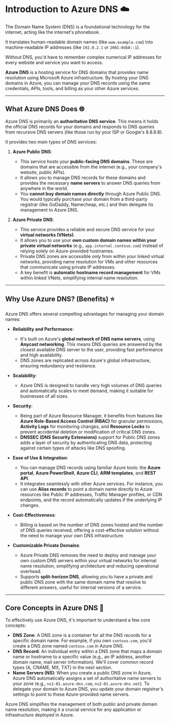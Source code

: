 # Introduction to Azure DNS ☁️

The Domain Name System (DNS) is a foundational technology for the internet, acting like the internet's phonebook. 

It translates human-readable domain names (like `www.example.com`) into machine-readable IP addresses (like `192.0.2.1` or `2001:0db8::1`). 

Without DNS, you'd have to remember complex numerical IP addresses for every website and service you want to access.

**Azure DNS** is a hosting service for DNS domains that provides name resolution using Microsoft Azure infrastructure. By hosting your DNS domains in Azure, you can manage your DNS records using the same credentials, APIs, tools, and billing as your other Azure services.

---

## What Azure DNS Does 🌐

Azure DNS is primarily an **authoritative DNS service**. This means it holds the official DNS records for your domains and responds to DNS queries from recursive DNS servers (like those run by your ISP or Google's 8.8.8.8).

It provides two main types of DNS services:

1.  **Azure Public DNS**:
    * This service hosts your **public-facing DNS domains**. These are domains that are accessible from the internet (e.g., your company's website, public APIs).
    * It allows you to manage DNS records for these domains and provides the necessary **name servers** to answer DNS queries from anywhere in the world.
    * You **cannot buy domain names directly** through Azure Public DNS. You would typically purchase your domain from a third-party registrar (like GoDaddy, Namecheap, etc.) and then delegate its management to Azure DNS.

2.  **Azure Private DNS**:
    * This service provides a reliable and secure DNS service for your **virtual networks (VNets)**.
    * It allows you to use your **own custom domain names within your private virtual networks** (e.g., `app.internal.contoso.com`) instead of relying solely on Azure-provided hostnames.
    * Private DNS zones are accessible *only* from within your linked virtual networks, providing name resolution for VMs and other resources that communicate using private IP addresses.
    * A key benefit is **automatic hostname record management** for VMs within linked VNets, simplifying internal name resolution.

---

## Why Use Azure DNS? (Benefits) ⭐

Azure DNS offers several compelling advantages for managing your domain names:

* **Reliability and Performance**:
    * It's built on Azure's **global network of DNS name servers**, using **Anycast networking**. This means DNS queries are answered by the closest available DNS server to the user, providing fast performance and high availability.
    * DNS zones are replicated across Azure's global infrastructure, ensuring redundancy and resilience.

* **Scalability**:
    * Azure DNS is designed to handle very high volumes of DNS queries and automatically scales to meet demand, making it suitable for businesses of all sizes.

* **Security**:
    * Being part of Azure Resource Manager, it benefits from features like **Azure Role-Based Access Control (RBAC)** for granular permissions, **Activity Logs** for monitoring changes, and **Resource Locks** to prevent accidental deletion or modification of critical DNS zones.
    * **DNSSEC (DNS Security Extensions)** support for Public DNS zones adds a layer of security by authenticating DNS data, protecting against certain types of attacks like DNS spoofing.

* **Ease of Use & Integration**:
    * You can manage DNS records using familiar Azure tools: the **Azure portal**, **Azure PowerShell**, **Azure CLI**, **ARM templates**, and **REST API**.
    * It integrates seamlessly with other Azure services. For instance, you can use **Alias records** to point a domain name directly to Azure resources like Public IP addresses, Traffic Manager profiles, or CDN endpoints, and the record automatically updates if the underlying IP changes.

* **Cost-Effectiveness**:
    * Billing is based on the number of DNS zones hosted and the number of DNS queries received, offering a cost-effective solution without the need to manage your own DNS infrastructure.

* **Customizable Private Domains**:
    * Azure Private DNS removes the need to deploy and manage your own custom DNS servers within your virtual networks for internal name resolution, simplifying architecture and reducing operational overhead.
    * Supports **split-horizon DNS**, allowing you to have a private and public DNS zone with the same domain name that resolve to different answers, useful for internal versions of a service.

---

## Core Concepts in Azure DNS 🧠

To effectively use Azure DNS, it's important to understand a few core concepts:

* **DNS Zone**: A DNS zone is a container for all the DNS records for a specific domain name. For example, if you own `contoso.com`, you'd create a DNS zone named `contoso.com` in Azure DNS.
* **DNS Record**: An individual entry within a DNS zone that maps a domain name or hostname to a specific value (e.g., an IP address, another domain name, mail server information). We'll cover common record types (A, CNAME, MX, TXT) in the next section.
* **Name Servers (NS)**: When you create a public DNS zone in Azure, Azure DNS automatically assigns a set of authoritative name servers to your zone (e.g., `ns1-01.azure-dns.com`, `ns2-01.azure-dns.net`). To delegate your domain to Azure DNS, you update your domain registrar's settings to point to these Azure-provided name servers.

Azure DNS simplifies the management of both public and private domain name resolution, making it a crucial service for any application or infrastructure deployed in Azure.